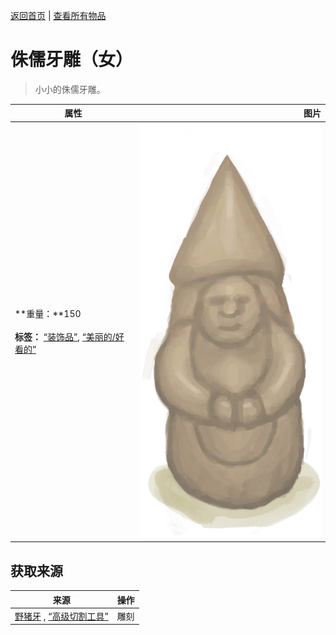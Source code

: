[返回首页](index.md)   |  [查看所有物品](object.md)
# 侏儒牙雕（女）  
> 小小的侏儒牙雕。  
  
  属性  |   图片   
 ----  |  ----:   
 **重量：**150<br><br>**标签：**	[“装饰品”](tag_Decoration.md), [“美丽的/好看的”](tag_Pretty.md)  |  ![](Sprite/IvoryGnomeFemale.png)   
  
## 获取来源  
来源  |  操作  
----  |  ----  
[野猪牙](Tusk.md) , [“高级切割工具”](tag_CutterAdv.md)  |  雕刻  
